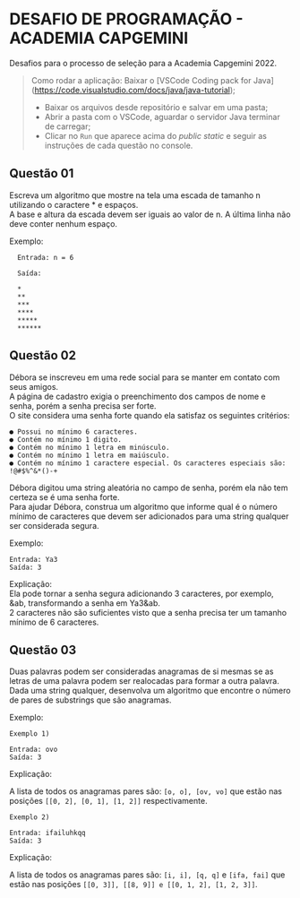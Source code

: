 # DESAFIO DE PROGRAMAÇÃO - ACADEMIA CAPGEMINI

Desafios para o processo de seleção para a Academia Capgemini 2022.

>Como rodar a aplicação: Baixar o [VSCode Coding pack for Java] (https://code.visualstudio.com/docs/java/java-tutorial);
>
> - Baixar os arquivos desde repositório e salvar em uma pasta;
> - Abrir a pasta com o VSCode, aguardar o servidor Java terminar de carregar;
> - Clicar no `Run` que aparece acima do *public static* e seguir as instruções de cada questão no console.
> 

## Questão 01

Escreva um algoritmo que mostre na tela uma escada de tamanho n utilizando o caractere * e espaços. <br>A base e altura da escada devem ser iguais ao valor de n. A última linha não deve conter nenhum espaço. <br>

Exemplo:<br>
```
  Entrada: n = 6
  
  Saída:
  
  *
  **
  ***
  ****
  *****
  ******
```

## Questão 02

Débora se inscreveu em uma rede social para se manter em contato com seus amigos. <br> 
A página de cadastro exigia o preenchimento dos campos de nome e senha, porém a senha precisa ser forte. <br> 
O site considera uma senha forte quando ela satisfaz os seguintes critérios:<br>
```
● Possui no mínimo 6 caracteres.
● Contém no mínimo 1 digito.
● Contém no mínimo 1 letra em minúsculo.
● Contém no mínimo 1 letra em maiúsculo.
● Contém no mínimo 1 caractere especial. Os caracteres especiais são: !@#$%^&*()-+
```
Débora digitou uma string aleatória no campo de senha, porém ela não tem certeza se é uma senha forte. <br> 
Para ajudar Débora, construa um algoritmo que informe qual é o número mínimo de caracteres que devem ser adicionados para uma string qualquer ser considerada segura.<br>

Exemplo:<br>
```
Entrada: Ya3
Saída: 3
```
Explicação:<br>
Ela pode tornar a senha segura adicionando 3 caracteres, por exemplo, &ab, transformando a senha em Ya3&ab. <br>
2 caracteres não são suficientes visto que a senha precisa ter um tamanho mínimo de 6 caracteres.

## Questão 03

Duas palavras podem ser consideradas anagramas de si mesmas se as letras de uma palavra podem ser realocadas para formar a outra palavra. <br>
Dada uma string qualquer, desenvolva um algoritmo que encontre o número de pares de substrings que são anagramas.<br>

Exemplo:<br>
```
Exemplo 1)

Entrada: ovo
Saída: 3
```
Explicação:<br>

A lista de todos os anagramas pares são: `[o, o], [ov, vo]` que estão nas posições `[[0, 2], [0, 1], [1, 2]]` respectivamente.<br>
```
Exemplo 2)

Entrada: ifailuhkqq
Saída: 3
```

Explicação:<br>

A lista de todos os anagramas pares são: `[i, i], [q, q]` e `[ifa, fai]` que estão nas posições `[[0, 3]], [[8, 9]] e [[0, 1, 2], [1, 2, 3]]`.

